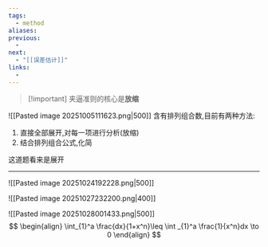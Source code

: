 ```yaml
---
tags:
  - method
aliases:
previous:
  - 
next:
  - "[[误差估计]]"
links:
  -
---
```

>[!important] 夹逼准则的核心是**放缩**


![[Pasted image 20251005111623.png|500]]
含有排列组合数,目前有两种方法:
1. 直接全部展开,对每一项进行分析(放缩)
2. 结合排列组合公式,化简

这道题看来是展开

---
![[Pasted image 20251024192228.png|500]]


![[Pasted image 20251027232200.png|400]]

![[Pasted image 20251028001433.png|500]]
$$
\begin{align}
\int_{1}^a \frac{dx}{1+x^n}\leq \int _{1}^a \frac{1}{x^n}dx \to 0
\end{align}
$$


